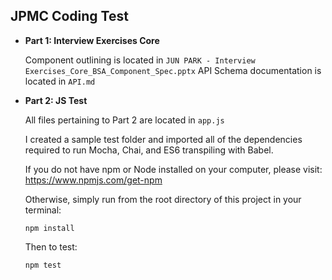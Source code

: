 **JPMC Coding Test**
----


* **Part 1: Interview Exercises Core**

  Component outlining is located in `JUN PARK - Interview Exercises_Core_BSA_Component_Spec.pptx`
  API Schema documentation is located in `API.md`


* **Part 2: JS Test**
  
  All files pertaining to Part 2 are located in `app.js`

  I created a sample test folder and imported all of the dependencies required to run Mocha, Chai, and ES6 transpiling with Babel.

  If you do not have npm or Node installed on your computer, please visit: https://www.npmjs.com/get-npm

  
  Otherwise, simply run from the root directory of this project in your terminal:

  `npm install`

  Then to test:

  `npm test`
  

